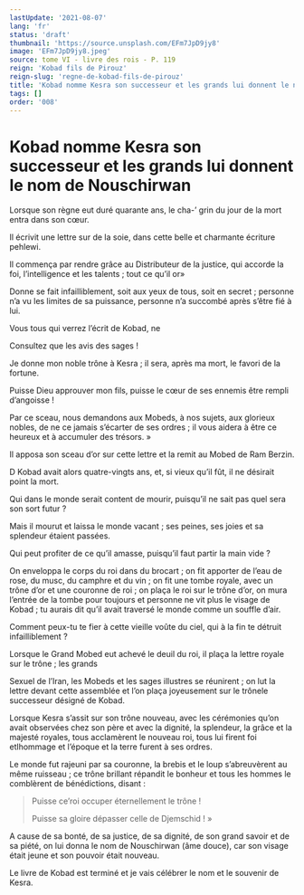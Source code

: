 ```yaml
---
lastUpdate: '2021-08-07'
lang: 'fr'
status: 'draft'
thumbnail: 'https://source.unsplash.com/EFm7JpD9jy8'
image: 'EFm7JpD9jy8.jpeg'
source: tome VI - livre des rois - P. 119
reign: 'Kobad fils de Pirouz'
reign-slug: 'regne-de-kobad-fils-de-pirouz'
title: 'Kobad nomme Kesra son successeur et les grands lui donnent le nom de Nouschirwan | Le Livre des Rois | Shâhnâmeh'
tags: []
order: '008'
---
```


<!-- LTeX: language=fr -->

# Kobad nomme Kesra son successeur et les grands lui donnent le nom de Nouschirwan

Lorsque son règne eut duré quarante ans, le cha-’
grin du jour de la mort entra dans son cœur.

Il écrivit une lettre sur de la soie, dans cette belle et charmante écriture pehlewi.

Il commença par rendre grâce au Distributeur de la justice, qui accorde la foi, l’intelligence et les talents ; tout ce qu’il or»

Donne se fait infailliblement, soit aux yeux de tous, soit en secret ; personne n’a vu les limites de sa puissance, personne n’a succombé après s’être fié à lui.

Vous tous qui verrez l’écrit de Kobad, ne

Consultez que les avis des sages !

Je donne mon noble trône à Kesra ; il sera, après ma mort, le favori de la fortune.

Puisse Dieu approuver mon fils, puisse le cœur de ses ennemis être rempli d’angoisse !

Par ce sceau, nous demandons aux Mobeds, à nos sujets, aux glorieux nobles, de ne ce jamais s’écarter de ses ordres ; il vous aidera à être ce heureux et à accumuler des trésors. »

Il apposa son sceau d’or sur cette lettre et la remit au Mobed de Ram Berzin.

D Kobad avait alors quatre-vingts ans, et, si vieux qu’il fût, il ne désirait point la mort.

Qui dans le monde serait content de mourir, puisqu’il ne sait pas quel sera son sort futur ?

Mais il mourut et laissa le monde vacant ; ses peines, ses joies et sa splendeur étaient passées.

Qui peut profiter de ce qu’il amasse, puisqu’il faut partir la main vide ?

On enveloppa le corps du roi dans du brocart ; on fit apporter de l’eau de rose, du musc, du camphre et du vin ; on fit une tombe royale, avec un trône d’or et une couronne de roi ; on plaça le roi sur le trône d’or, on mura l’entrée de la tombe pour toujours et personne ne vit plus le visage de Kobad ; tu aurais dit qu’il avait traversé le monde comme un souffle d’air.

Comment peux-tu te fier à cette vieille voûte du ciel, qui à la fin te détruit infailliblement ?

Lorsque le Grand Mobed eut achevé le deuil du roi, il plaça la lettre royale sur le trône ; les grands

Sexuel de l’Iran, les Mobeds et les sages illustres se réunirent ; on lut la lettre devant cette assemblée et l’on plaça joyeusement sur le trônele successeur désigné de Kobad.

Lorsque Kesra s’assit sur son trône nouveau, avec les cérémonies qu’on avait observées chez son père et avec la dignité, la splendeur, la grâce et la majesté royales, tous acclamèrent le nouveau roi, tous lui firent foi etlhommage et l’époque et la terre furent à ses ordres.

Le monde fut rajeuni par sa couronne, la brebis et le loup s’abreuvèrent au même ruisseau ; ce trône brillant répandit le bonheur et tous les hommes le comblèrent de bénédictions, disant :

> Puisse ce’roi occuper éternellement le trône !
>
> Puisse sa gloire dépasser celle de Djemschid ! »

A cause de sa bonté, de sa justice, de sa dignité, de son grand savoir et de sa piété, on lui donna le nom de Nouschirwan (âme douce), car son visage était jeune et son pouvoir était nouveau.

Le livre de Kobad est terminé et je vais célébrer le nom et le souvenir de Kesra.
